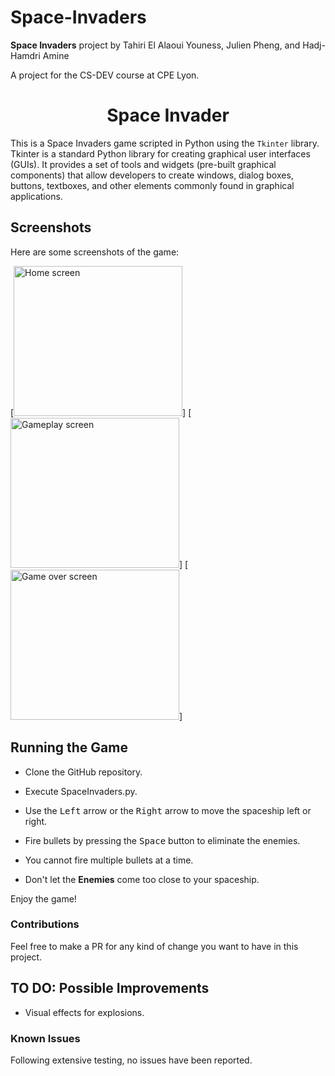 # Space-Invaders

**Space Invaders** project by Tahiri El Alaoui Youness, Julien Pheng, and Hadj-Hamdri Amine

A project for the CS-DEV course at CPE Lyon.

<h1 align="center"> Space Invader </h1>

This is a Space Invaders game scripted in Python using the `Tkinter` library. Tkinter is a standard Python library for creating graphical user interfaces (GUIs). It provides a set of tools and widgets (pre-built graphical components) that allow developers to create windows, dialog boxes, buttons, textboxes, and other elements commonly found in graphical applications.

## Screenshots

Here are some screenshots of the game:

[<img src="C:\Users\youne\OneDrive\Bureau\Space_Invaders\ScreenShots\Capture d'écran 2024-01-16 180602.png"
    alt="Home screen" width="270" height="240">]
[<img src="C:\Users\youne\OneDrive\Bureau\Space_Invaders\ScreenShots\action_screen.png"
    alt="Gameplay screen" width="270" height="240">]
[<img src="C:\Users\youne\OneDrive\Bureau\Space_Invaders\ScreenShots\gameover_screen.png"
    alt="Game over screen" width="270" height="240">]

## Running the Game

- Clone the GitHub repository.
  
- Execute SpaceInvaders.py.
  
- Use the <kbd>Left</kbd> arrow or the <kbd>Right</kbd> arrow to move the spaceship left or right.
  
- Fire bullets by pressing the <kbd>Space</kbd> button to eliminate the enemies.
  
- You cannot fire multiple bullets at a time.
  
- Don't let the **Enemies** come too close to your spaceship.

Enjoy the game!

### Contributions

Feel free to make a PR for any kind of change you want to have in this project.

## TO DO: Possible Improvements

* Visual effects for explosions.

### Known Issues

Following extensive testing, no issues have been reported.
